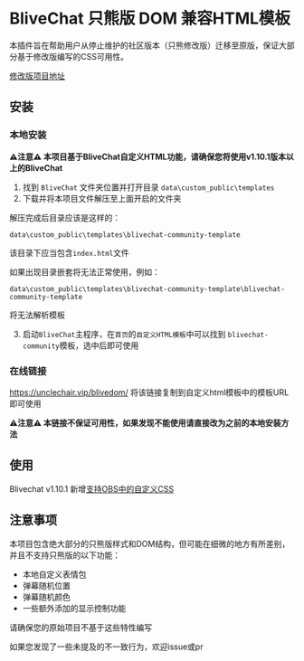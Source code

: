 # BliveChat 只熊版 DOM 兼容HTML模板

本插件旨在帮助用户从停止维护的社区版本（只熊修改版）迁移至原版，保证大部分基于修改版编写的CSS可用性。

[修改版项目地址](https://github.com/DoodleBears/blivechat)

## 安装

### 本地安装
__⚠注意⚠ 本项目基于BliveChat自定义HTML功能，请确保您将使用v1.10.1版本以上的BliveChat__

1. 找到 `BliveChat` 文件夹位置并打开目录 `data\custom_public\templates`
2. 下载并将本项目文件解压至上面开启的文件夹

解压完成后目录应该是这样的：

`data\custom_public\templates\blivechat-community-template`

该目录下应当包含`index.html`文件

如果出现目录嵌套将无法正常使用，例如：

`data\custom_public\templates\blivechat-community-template\blivechat-community-template`

将无法解析模板

3. 启动`BliveChat`主程序，在`首页`的`自定义HTML模板`中可以找到 `blivechat-community`模板，选中后即可使用

### 在线链接

https://unclechair.vip/blivedom/
将该链接复制到自定义html模板中的模板URL即可使用

__⚠注意⚠ 本链接不保证可用性，如果发现不能使用请直接改为之前的本地安装方法__

## 使用

Blivechat v1.10.1 新增[支持OBS中的自定义CSS](https://github.com/xfgryujk/blivechat/wiki/%E8%87%AA%E5%AE%9A%E4%B9%89HTML%E6%A8%A1%E6%9D%BF#%E6%94%AF%E6%8C%81obs%E4%B8%AD%E7%9A%84%E8%87%AA%E5%AE%9A%E4%B9%89css)

## 注意事项

本项目包含绝大部分的只熊版样式和DOM结构，但可能在细微的地方有所差别，并且不支持只熊版的以下功能：

- 本地自定义表情包
- 弹幕随机位置
- 弹幕随机颜色
- 一些额外添加的显示控制功能

请确保您的原始项目不基于这些特性编写

如果您发现了一些未提及的不一致行为，欢迎issue或pr

